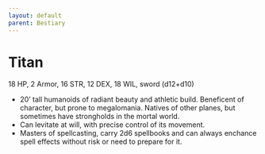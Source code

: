 ```yaml
---
layout: default
parent: Bestiary
---
```


# Titan

18 HP, 2 Armor, 16 STR, 12 DEX, 18 WIL, sword (d12+d10)

- 20’ tall humanoids of radiant beauty and athletic build. Beneficent of character, but prone to megalomania. Natives of other planes, but sometimes have strongholds in the mortal world.
- Can levitate at will, with precise control of its movement.
- Masters of spellcasting, carry 2d6 spellbooks and can always enchance spell effects without risk or need to prepare for it.
